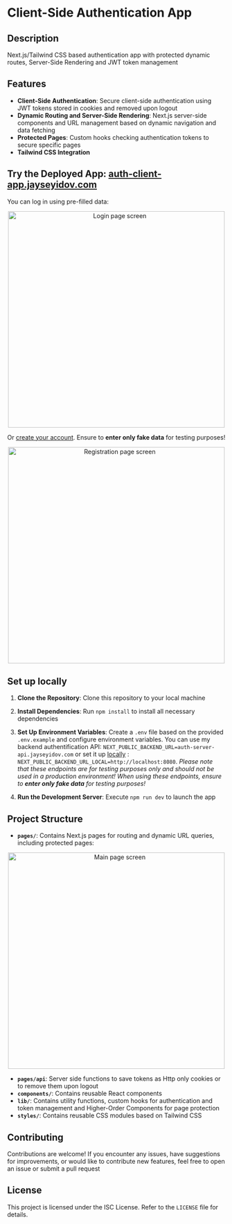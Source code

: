 # Client-Side Authentication App

## Description
Next.js/Tailwind CSS based authentication app with protected dynamic routes, Server-Side Rendering and JWT token management

## Features
- **Client-Side Authentication**: Secure client-side authentication using JWT tokens stored in cookies and removed upon logout
- **Dynamic Routing and Server-Side Rendering**: Next.js server-side components and URL management based on dynamic navigation and data fetching
- **Protected Pages**: Custom hooks checking authentication tokens to secure specific pages
- **Tailwind CSS Integration**

## Try the Deployed App: [auth-client-app.jayseyidov.com](https://auth-client-app.jayseyidov.com)
You can log in using pre-filled data: 

<p align="center">
    <img src="https://api.jayseyidov.com/auth-client-app-screens/login-page-screen.jpg" width="500" alt="Login page screen"/>
</p>

Or [create your account](https://auth-client-app.jayseyidov.com/registration). Ensure to **enter only fake data** for testing purposes!

<p align="center">
    <img src="https://api.jayseyidov.com/auth-client-app-screens/registration-page-screen.jpg" width="500" alt="Registration page screen"/>
</p>


## Set up locally

1. **Clone the Repository**: Clone this repository to your local machine
2. **Install Dependencies**: Run `npm install` to install all necessary dependencies
3. **Set Up Environment Variables**: Create a `.env` file based on the provided `.env.example` and configure environment variables. You can use my backend authentification API: `NEXT_PUBLIC_BACKEND_URL=auth-server-api.jayseyidov.com` or set it up [locally](https://github.com/JayS-v/auth-server) : `NEXT_PUBLIC_BACKEND_URL_LOCAL=http://localhost:8080`. *Please note that these endpoints are for testing purposes only and should not be used in a production environment! When using these endpoints, ensure to **enter only fake data** for testing purposes!*

4. **Run the Development Server**: Execute `npm run dev` to launch the app

## Project Structure

- **`pages/`**: Contains Next.js pages for routing and dynamic URL queries, including protected pages: 

<p align="center">
    <img src="https://api.jayseyidov.com/auth-client-app-screens/main-page-screen.jpg" width="500" alt="Main page screen"/>
</p>

- **`pages/api`**: Server side functions to save tokens as Http only cookies or to remove them upon logout
- **`components/`**: Contains reusable React components
- **`lib/`**: Contains utility functions, custom hooks for authentication and token management and Higher-Order Components for page protection
- **`styles/`**: Contains reusable CSS modules based on Tailwind CSS

## Contributing

Contributions are welcome! If you encounter any issues, have suggestions for improvements, or would like to contribute new features, feel free to open an issue or submit a pull request

## License

This project is licensed under the ISC License. Refer to the `LICENSE` file for details.
